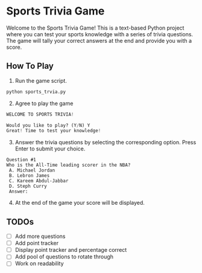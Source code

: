 # Sports Trivia Game

Welcome to the Sports Trivia Game! This is a text-based Python project where you can test your sports knowledge with a series of trivia questions. The game will tally your correct answers at the end and provide you with a score.

## How To Play

1. Run the game script.
```py
python sports_trvia.py
```

2. Agree to play the game
```py
WELCOME TO SPORTS TRIVIA!     

Would you like to play? (Y/N) Y
Great! Time to test your knowledge!
```

3. Answer the trivia questions by selecting the corresponding option. Press Enter to submit your choice. 
```
Question #1
Who is the All-Time leading scorer in the NBA? 
 A. Michael Jordan 
 B. Lebron James 
 C. Kareem Abdul-Jabbar 
 D. Steph Curry 
 Answer:  
 ```

4. At the end of the game your score will be displayed.

## TODOs
- [ ] Add more questions
- [ ] Add point tracker
- [ ] Display point tracker and percentage correct
- [ ] Add pool of questions to rotate through
- [ ] Work on readability 